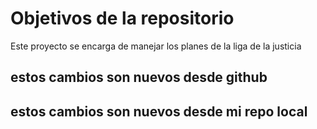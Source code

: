 # Objetivos de la repositorio

Este proyecto se encarga de manejar los planes de la liga de la justicia


## estos cambios son nuevos desde github
## estos cambios son nuevos desde mi repo local
